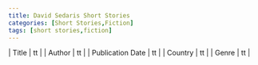 ```yaml
---
title: David Sedaris Short Stories
categories: [Short Stories,Fiction]
tags: [short stories,fiction]
---
```

        
| Title | tt |
| Author | tt  |
| Publication Date | tt   |
| Country | tt |
| Genre | tt  |
        